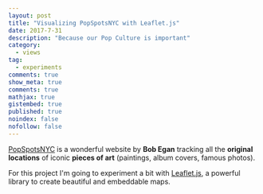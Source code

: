 ```yaml
---
layout: post
title: "Visualizing PopSpotsNYC with Leaflet.js"
date: 2017-7-31
description: "Because our Pop Culture is important"
category:
  - views
tag:
  - experiments
comments: true
show_meta: true
comments: true
mathjax: true
gistembed: true
published: true
noindex: false
nofollow: false
---
```


[PopSpotsNYC](http://www.popspotsnyc.com/) is a wonderful website by **Bob Egan** tracking all the **original locations** of iconic **pieces of art** (paintings, album covers, famous photos).

<!--more-->

For this project I'm going to experiment a bit with [Leaflet.js](http://leafletjs.com), a powerful library to create beautiful and embeddable maps.

<link rel="stylesheet" href="https://cdn.jsdelivr.net/leaflet/1.0.3/leaflet.css">
<script src="https://cdn.jsdelivr.net/leaflet/1.0.3/leaflet.js"></script>
<div	id="map"	style="width:	600px;	height:	400px"></div>
<script>
var	map	=	L.map('map',	{ center:	[40.7339,	-74.0245], zoom:	12 });
L.tileLayer('https://{s}.tile.openstreetmap.org/{z}/{x}/{y}.png').addTo(map);
L.marker([40.73154,	-74.01018], {title: 'Hover Text', opacity: 0.5}).addTo(map).bindPopup("<b>Te Papa</b><br>Museum of New Zealand.").openPopup();
</script>
